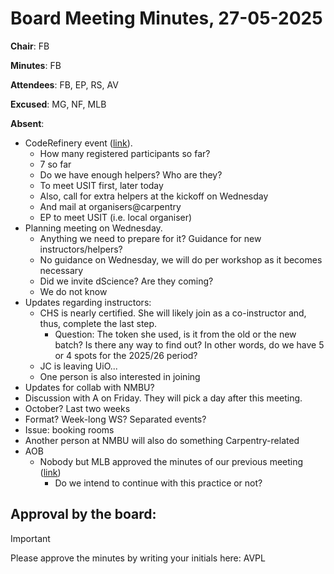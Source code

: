 # Board Meeting Minutes, 27-05-2025

**Chair**: FB

**Minutes**: FB

**Attendees**: FB, EP, RS, AV

**Excused**: MG, NF, MLB

**Absent**:

* CodeRefinery event ([link](https://www.ub.uio.no/english/courses-events/courses/coderefinery/time-and-place/2025-09-9-coderefineryWorkshop.html)).
  * How many registered participants so far?
   * 7 so far
  * Do we have enough helpers? Who are they?
   * To meet USIT first, later today
   * Also, call for extra helpers at the kickoff on Wednesday
   * And mail at organisers@carpentry 
  * EP to meet USIT (i.e. local organiser)
* Planning meeting on Wednesday.
  * Anything we need to prepare for it? Guidance for new instructors/helpers?
   * No guidance on Wednesday, we will do per workshop as it becomes necessary
  * Did we invite dScience? Are they coming?
   * We do not know
* Updates regarding instructors:
  * CHS is nearly certified. She will likely join as a co-instructor and, thus, complete the last step.
    * Question: The token she used, is it from the old or the new batch? Is there any way to find out? In other words, do we have 5 or 4 spots for the 2025/26 period?
  * JC is leaving UiO...
  * One person is also interested in joining
* Updates for collab with NMBU?
 * Discussion with A on Friday. They will pick a day after this meeting.
  * October? Last two weeks
  * Format? Week-long WS? Separated events?
  * Issue: booking rooms
 * Another person at NMBU will also do something Carpentry-related 
* AOB
  * Nobody but MLB approved the minutes of our previous meeting ([link](https://github.com/uio-carpentry/organisational/blob/master/meetings/250527_board_meeting.md?plain=1))
    * Do we intend to continue with this practice or not? 

## Approval by the board:
>[!Important]
>Please approve the minutes by writing your initials here: AVPL
>
